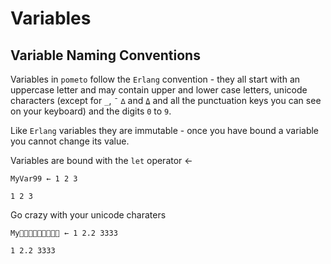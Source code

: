 # Variables

## Variable Naming Conventions

Variables in `pometo` follow the `Erlang` convention - they all start with an uppercase letter and may contain upper and lower case letters, unicode characters (except for `_`, `¯` `∆` and `⍙` and all the punctuation keys you can see on your keyboard) and the digits `0` to `9`.

Like `Erlang` variables they are immutable - once you have bound a variable you cannot change its value.

Variables are bound with the `let` operator ←

```pometo
MyVar99 ← 1 2 3
```

```pometo_results
1 2 3
```

Go crazy with your unicode charaters
```pometo
My🧫🎱🧫😍😚💨🍑🧐🐜 ← 1 2.2 3333
```

```pometo_results
1 2.2 3333
```
